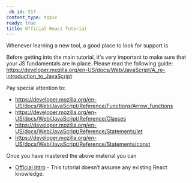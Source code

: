 ```yaml
---
_db_id: 517
content_type: topic
ready: true
title: Official React Tutorial
---
```


Whenever learning a new tool, a good place to look for support is

Before getting into the main tutorial, it's very important to make sure that your JS fundamentals are in place. Please read the following guide: https://developer.mozilla.org/en-US/docs/Web/JavaScript/A_re-introduction_to_JavaScript

Pay special attention to:

- https://developer.mozilla.org/en-US/docs/Web/JavaScript/Reference/Functions/Arrow_functions
- https://developer.mozilla.org/en-US/docs/Web/JavaScript/Reference/Classes
- https://developer.mozilla.org/en-US/docs/Web/JavaScript/Reference/Statements/let
- https://developer.mozilla.org/en-US/docs/Web/JavaScript/Reference/Statements/const

Once you have mastered the above material you can

- [Official Intro](https://reactjs.org/tutorial/tutorial.html) - This tutorial doesn’t assume any existing React knowledge.